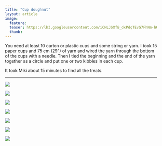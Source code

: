 ```yaml
---
title: "Cup doughnut"
layout: article
image:
  feature:
  teaser: https://lh3.googleusercontent.com/iCHLJSXfB_dxPdqTEvG7FhNm-hQIHs9-lt95hg_SMw4=w245
  thumb:
---
```


You need at least 10 carton or plastic cups and some string or yarn. I took 15 paper cups and 75 cm (29") of yarn and wired the yarn through the bottom of the cups with a needle. Then I tied the beginning and the end of the yarn together as a circle and put one or two kibbles in each cup.

It took Miki about 15 minutes to find all the treats.

---

[![](https://lh3.googleusercontent.com/FcHiSga_H3WOs6vMRjGuXQQYNX4VeRsSAVi6ala2UQE=w800)](https://lh3.googleusercontent.com/FcHiSga_H3WOs6vMRjGuXQQYNX4VeRsSAVi6ala2UQE=s0)

[![](https://lh3.googleusercontent.com/7MD9JBytigU6wQRmGWroIAJzHdTsScuF7kgktXfwn_8=w800)](https://lh3.googleusercontent.com/7MD9JBytigU6wQRmGWroIAJzHdTsScuF7kgktXfwn_8=s0)

[![](https://lh3.googleusercontent.com/ZSq_O3J26zRv8ntX_pnAFDIyTjFDJ51s_Uk-_ROK3hM=w800)](https://lh3.googleusercontent.com/ZSq_O3J26zRv8ntX_pnAFDIyTjFDJ51s_Uk-_ROK3hM=s0)

[![](https://lh3.googleusercontent.com/6oHtdyfe8Pz0XtzJVVZw7Ieqah1_eL3iBt_is6to-NU=w800)](https://lh3.googleusercontent.com/6oHtdyfe8Pz0XtzJVVZw7Ieqah1_eL3iBt_is6to-NU=s0)

[![](https://lh3.googleusercontent.com/kv3FK9ZmfBqjMygSAFXLtKn-qZE-z6G4UvlpEYrcMPw=w800)](https://lh3.googleusercontent.com/kv3FK9ZmfBqjMygSAFXLtKn-qZE-z6G4UvlpEYrcMPw=s0)

[![](https://lh3.googleusercontent.com/e11NxH4tPYFNfFJyInhKTv0n7ryNWtnxVKjdO-QjvUg=w800)](https://lh3.googleusercontent.com/e11NxH4tPYFNfFJyInhKTv0n7ryNWtnxVKjdO-QjvUg=s0)

[![](https://lh3.googleusercontent.com/cTAaWa87J_OGbrE_AkbsF-S6X1TTNustssSuhB3HaCs=w800)](https://lh3.googleusercontent.com/cTAaWa87J_OGbrE_AkbsF-S6X1TTNustssSuhB3HaCs=s0)
